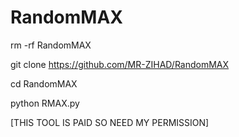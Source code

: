 # RandomMAX

 rm -rf RandomMAX

git clone https://github.com/MR-ZIHAD/RandomMAX

cd RandomMAX

python RMAX.py

[THIS TOOL IS PAID SO NEED MY PERMISSION]
